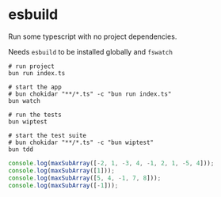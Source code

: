 # esbuild

Run some typescript with no project dependencies.

Needs `esbuild` to be installed globally and `fswatch`

```shell
# run project
bun run index.ts

# start the app
# bun chokidar "**/*.ts" -c "bun run index.ts"
bun watch

# run the tests
bun wiptest

# start the test suite
# bun chokidar "**/*.ts" -c "bun wiptest"
bun tdd
```

```typescript
console.log(maxSubArray([-2, 1, -3, 4, -1, 2, 1, -5, 4]));
console.log(maxSubArray([1]));
console.log(maxSubArray([5, 4, -1, 7, 8]));
console.log(maxSubArray([-1]));
```
